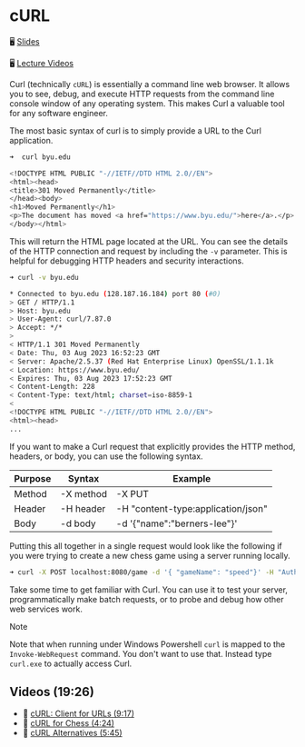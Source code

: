 # cURL

🖥️ [Slides](https://docs.google.com/presentation/d/1pM_tUVD7c6kWpHkEwuRpbWmoBFss3GuK/edit?usp=sharing&ouid=114081115660452804792&rtpof=true&sd=true)

🖥️ [Lecture Videos](#videos)

Curl (technically `cURL`) is essentially a command line web browser. It allows you to see, debug, and execute HTTP requests from the command line console window of any operating system. This makes Curl a valuable tool for any software engineer.

The most basic syntax of curl is to simply provide a URL to the Curl application.

```sh
➜  curl byu.edu

<!DOCTYPE HTML PUBLIC "-//IETF//DTD HTML 2.0//EN">
<html><head>
<title>301 Moved Permanently</title>
</head><body>
<h1>Moved Permanently</h1>
<p>The document has moved <a href="https://www.byu.edu/">here</a>.</p>
</body></html>
```

This will return the HTML page located at the URL. You can see the details of the HTTP connection and request by including the `-v` parameter. This is helpful for debugging HTTP headers and security interactions.

```sh
➜ curl -v byu.edu

* Connected to byu.edu (128.187.16.184) port 80 (#0)
> GET / HTTP/1.1
> Host: byu.edu
> User-Agent: curl/7.87.0
> Accept: */*
>
< HTTP/1.1 301 Moved Permanently
< Date: Thu, 03 Aug 2023 16:52:23 GMT
< Server: Apache/2.5.37 (Red Hat Enterprise Linux) OpenSSL/1.1.1k
< Location: https://www.byu.edu/
< Expires: Thu, 03 Aug 2023 17:52:23 GMT
< Content-Length: 228
< Content-Type: text/html; charset=iso-8859-1
<
<!DOCTYPE HTML PUBLIC "-//IETF//DTD HTML 2.0//EN">
<html><head>
...
```

If you want to make a Curl request that explicitly provides the HTTP method, headers, or body, you can use the following syntax.

| Purpose | Syntax    | Example                            |
| ------- | --------- | ---------------------------------- |
| Method  | -X method | -X PUT                             |
| Header  | -H header | -H "content-type:application/json" |
| Body    | -d body   | -d '{"name":"berners-lee"}'        |

Putting this all together in a single request would look like the following if you were trying to create a new chess game using a server running locally.

```sh
➜ curl -X POST localhost:8080/game -d '{ "gameName": "speed"}' -H "Authorization:607b0857"
```

Take some time to get familiar with Curl. You can use it to test your server, programmatically make batch requests, or to probe and debug how other web services work.

> [!NOTE]
> Note that when running under Windows Powershell `curl` is mapped to the `Invoke-WebRequest` command. You don't want to use that. Instead type `curl.exe` to actually access Curl.

## <a name="videos"></a>Videos (19:26)

- 🎥 [cURL: Client for URLs (9:17)](https://byu.hosted.panopto.com/Panopto/Pages/Viewer.aspx?id=16506fca-9d4b-4f5e-89ad-b185015d13e5)
- 🎥 [cURL for Chess (4:24)](https://byu.hosted.panopto.com/Panopto/Pages/Viewer.aspx?id=07ab3fff-d972-45b1-9f9f-b185015fdf9f)
- 🎥 [cURL Alternatives (5:45)](https://byu.hosted.panopto.com/Panopto/Pages/Viewer.aspx?id=10dd7fb8-74c3-4b05-a2db-b18501615517)
